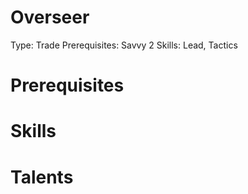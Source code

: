 # Overseer

Type: Trade
Prerequisites: Savvy 2
Skills: Lead, Tactics

# Prerequisites

# Skills

# Talents